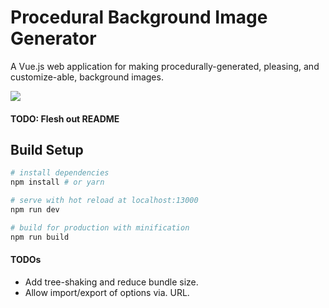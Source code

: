 # Procedural Background Image Generator
A Vue.js web application for making procedurally-generated, pleasing, and customize-able, background images.

![](http://i.imgur.com/p7sZdhU.jpg)


#### TODO: Flesh out README

## Build Setup
``` bash
# install dependencies
npm install # or yarn

# serve with hot reload at localhost:13000
npm run dev

# build for production with minification
npm run build
```

#### TODOs
- Add tree-shaking and reduce bundle size.
- Allow import/export of options via. URL.
